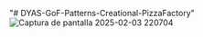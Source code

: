 "# DYAS-GoF-Patterns-Creational-PizzaFactory" 
![Captura de pantalla 2025-02-03 220704](https://github.com/user-attachments/assets/56d2095f-1fb9-4d32-a835-9a96ab24e3fb)
